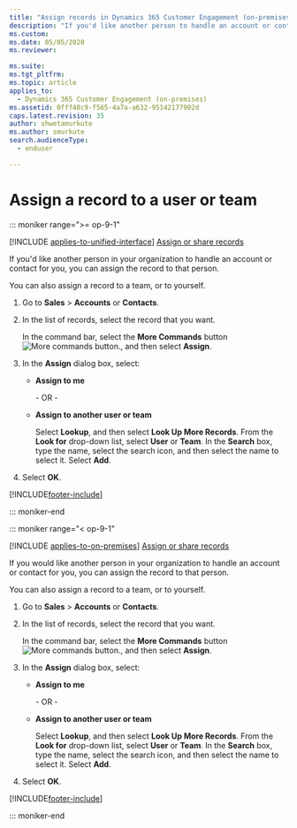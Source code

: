 ```yaml
---
title: "Assign records in Dynamics 365 Customer Engagement (on-premises)"
description: "If you'd like another person to handle an account or contact, you can assign them that record. You can also assign a record to a team, or to yourself."
ms.custom: 
ms.date: 05/05/2020
ms.reviewer: 

ms.suite: 
ms.tgt_pltfrm: 
ms.topic: article
applies_to: 
  - Dynamics 365 Customer Engagement (on-premises)
ms.assetid: 0fff48c9-f565-4a7a-a632-95142177902d
caps.latest.revision: 35
author: shwetamurkute
ms.author: smurkute
search.audienceType: 
  - enduser

---
```

# Assign a record to a user or team

::: moniker range=">= op-9-1"

[!INCLUDE [applies-to-unified-interface](../includes/applies-to-unified-interface.md)] [Assign or share records](/powerapps/user/assign-or-share-records)

If you'd like another person in your organization to handle an account or contact for you, you can assign the record to that person.  
  
 You can also assign a record to a team, or to yourself.  
  
1. Go to **Sales** > **Accounts** or **Contacts**.
  
2. In the list of records, select the record that you want.  
  
    In the command bar, select the **More Commands** button ![More commands button.](media/MoreButton.png "More commands button"), and then select **Assign**.  

  
3. In the **Assign** dialog box, select:  
  
   - **Assign to me**  
  
        \- OR -  
  
   - **Assign to another user or team**  
  
        Select **Lookup**, and then select **Look Up More Records**. From the **Look for** drop-down list, select **User** or **Team**. In the **Search** box, type the name, select the search icon, and then select the name to select it. Select **Add**.  
  
4. Select **OK**.
 



[!INCLUDE[footer-include](../../../includes/footer-banner.md)]

::: moniker-end

::: moniker range="< op-9-1"

[!INCLUDE [applies-to-on-premises](../includes/applies-to-on-premises.md)] [Assign or share records](/powerapps/user/assign-or-share-records)

If you would like another person in your organization to handle an account or contact for you, you can assign the record to that person.  
  
 You can also assign a record to a team, or to yourself.  
  
1. Go to **Sales** > **Accounts** or **Contacts**.
  
2. In the list of records, select the record that you want.  
  
    In the command bar, select the **More Commands** button ![More commands button.](media/MoreButton.png "More commands button"), and then select **Assign**.  

  
3. In the **Assign** dialog box, select:  
  
   - **Assign to me**  
  
        \- OR -  
  
   - **Assign to another user or team**  
  
        Select **Lookup**, and then select **Look Up More Records**. From the **Look for** drop-down list, select **User** or **Team**. In the **Search** box, type the name, select the search icon, and then select the name to select it. Select **Add**.  
  
4. Select **OK**.
 



[!INCLUDE[footer-include](../../../includes/footer-banner.md)]

::: moniker-end
